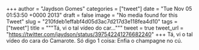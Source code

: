 
+++
author = "Jaydson Gomes"
categories = ["tweet"]
date = "Tue Nov 05 01:53:50 +0000 2013"
draft = false
image = "No media found for this Tweet"
slug = "210fdeb1effabf4d05d3ac7d217d3e118fea4d10"
tags = ["tweet"]
title = """Tá, vi o tal vídeo do car..."""
tweet = true
tweet_url = "https://twitter.com/jaydson/status/397542241276682240"
+++
Tá, vi o tal vídeo do cara do Camarote. Só digo 1 coisa: Enfia o champagne no cú.
